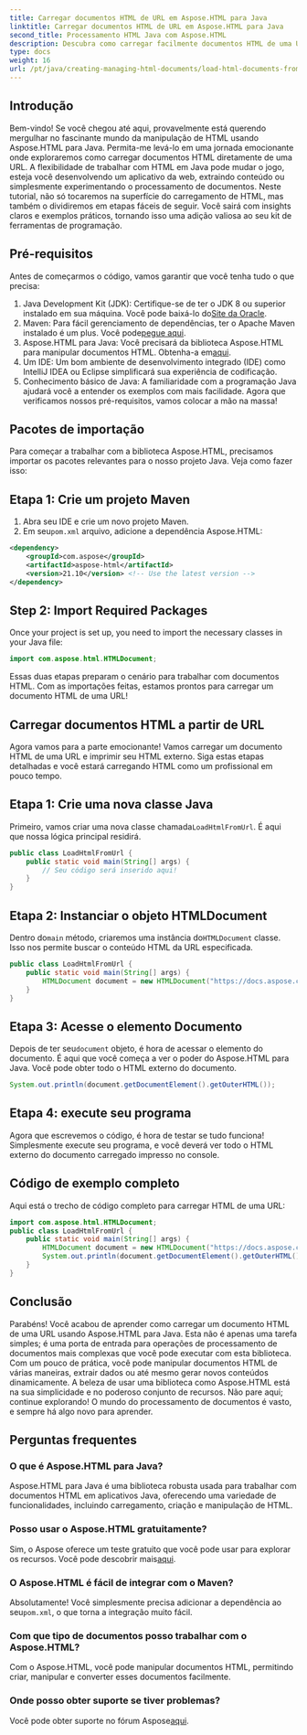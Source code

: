 ```yaml
---
title: Carregar documentos HTML de URL em Aspose.HTML para Java
linktitle: Carregar documentos HTML de URL em Aspose.HTML para Java
second_title: Processamento HTML Java com Aspose.HTML
description: Descubra como carregar facilmente documentos HTML de uma URL em Java com Aspose.HTML. Tutorial passo a passo incluso.
type: docs
weight: 16
url: /pt/java/creating-managing-html-documents/load-html-documents-from-url/
---
```

## Introdução
Bem-vindo! Se você chegou até aqui, provavelmente está querendo mergulhar no fascinante mundo da manipulação de HTML usando Aspose.HTML para Java. Permita-me levá-lo em uma jornada emocionante onde exploraremos como carregar documentos HTML diretamente de uma URL. A flexibilidade de trabalhar com HTML em Java pode mudar o jogo, esteja você desenvolvendo um aplicativo da web, extraindo conteúdo ou simplesmente experimentando o processamento de documentos.
Neste tutorial, não só tocaremos na superfície do carregamento de HTML, mas também o dividiremos em etapas fáceis de seguir. Você sairá com insights claros e exemplos práticos, tornando isso uma adição valiosa ao seu kit de ferramentas de programação.
## Pré-requisitos
Antes de começarmos o código, vamos garantir que você tenha tudo o que precisa:
1.  Java Development Kit (JDK): Certifique-se de ter o JDK 8 ou superior instalado em sua máquina. Você pode baixá-lo do[Site da Oracle](https://www.oracle.com/java/technologies/javase-jdk11-downloads.html).
2.  Maven: Para fácil gerenciamento de dependências, ter o Apache Maven instalado é um plus. Você pode[pegue aqui](https://maven.apache.org/download.cgi).
3. Aspose.HTML para Java: Você precisará da biblioteca Aspose.HTML para manipular documentos HTML. Obtenha-a em[aqui](https://releases.aspose.com/html/java/). 
4. Um IDE: Um bom ambiente de desenvolvimento integrado (IDE) como IntelliJ IDEA ou Eclipse simplificará sua experiência de codificação.
5. Conhecimento básico de Java: A familiaridade com a programação Java ajudará você a entender os exemplos com mais facilidade.
Agora que verificamos nossos pré-requisitos, vamos colocar a mão na massa!
## Pacotes de importação
Para começar a trabalhar com a biblioteca Aspose.HTML, precisamos importar os pacotes relevantes para o nosso projeto Java. Veja como fazer isso:
## Etapa 1: Crie um projeto Maven
1. Abra seu IDE e crie um novo projeto Maven.
2.  Em seu`pom.xml` arquivo, adicione a dependência Aspose.HTML:
   ```xml
   <dependency>
       <groupId>com.aspose</groupId>
       <artifactId>aspose-html</artifactId>
       <version>21.10</version> <!-- Use the latest version -->
   </dependency>
```
## Step 2: Import Required Packages
Once your project is set up, you need to import the necessary classes in your Java file:
```java
import com.aspose.html.HTMLDocument;
```
Essas duas etapas preparam o cenário para trabalhar com documentos HTML. Com as importações feitas, estamos prontos para carregar um documento HTML de uma URL!
## Carregar documentos HTML a partir de URL
Agora vamos para a parte emocionante! Vamos carregar um documento HTML de uma URL e imprimir seu HTML externo. Siga estas etapas detalhadas e você estará carregando HTML como um profissional em pouco tempo.
## Etapa 1: Crie uma nova classe Java
 Primeiro, vamos criar uma nova classe chamada`LoadHtmlFromUrl`. É aqui que nossa lógica principal residirá.
```java
public class LoadHtmlFromUrl {
    public static void main(String[] args) {
        // Seu código será inserido aqui!
    }
}
```
## Etapa 2: Instanciar o objeto HTMLDocument
 Dentro do`main` método, criaremos uma instância do`HTMLDocument` classe. Isso nos permite buscar o conteúdo HTML da URL especificada.
```java
public class LoadHtmlFromUrl {
    public static void main(String[] args) {
        HTMLDocument document = new HTMLDocument("https://docs.aspose.com/html/net/creating-a-document/document.html");
    }
}
```
## Etapa 3: Acesse o elemento Documento
 Depois de ter seu`document` objeto, é hora de acessar o elemento do documento. É aqui que você começa a ver o poder do Aspose.HTML para Java. Você pode obter todo o HTML externo do documento.
```java
System.out.println(document.getDocumentElement().getOuterHTML());
```
## Etapa 4: execute seu programa
Agora que escrevemos o código, é hora de testar se tudo funciona! Simplesmente execute seu programa, e você deverá ver todo o HTML externo do documento carregado impresso no console.
## Código de exemplo completo
Aqui está o trecho de código completo para carregar HTML de uma URL:
```java
import com.aspose.html.HTMLDocument;
public class LoadHtmlFromUrl {
    public static void main(String[] args) {
        HTMLDocument document = new HTMLDocument("https://docs.aspose.com/html/net/creating-a-document/document.html");
        System.out.println(document.getDocumentElement().getOuterHTML());
    }
}
```
## Conclusão
Parabéns! Você acabou de aprender como carregar um documento HTML de uma URL usando Aspose.HTML para Java. Esta não é apenas uma tarefa simples; é uma porta de entrada para operações de processamento de documentos mais complexas que você pode executar com esta biblioteca. Com um pouco de prática, você pode manipular documentos HTML de várias maneiras, extrair dados ou até mesmo gerar novos conteúdos dinamicamente.
A beleza de usar uma biblioteca como Aspose.HTML está na sua simplicidade e no poderoso conjunto de recursos. Não pare aqui; continue explorando! O mundo do processamento de documentos é vasto, e sempre há algo novo para aprender.
## Perguntas frequentes
### O que é Aspose.HTML para Java?  
Aspose.HTML para Java é uma biblioteca robusta usada para trabalhar com documentos HTML em aplicativos Java, oferecendo uma variedade de funcionalidades, incluindo carregamento, criação e manipulação de HTML.
### Posso usar o Aspose.HTML gratuitamente?  
 Sim, o Aspose oferece um teste gratuito que você pode usar para explorar os recursos. Você pode descobrir mais[aqui](https://releases.aspose.com/).
### O Aspose.HTML é fácil de integrar com o Maven?  
 Absolutamente! Você simplesmente precisa adicionar a dependência ao seu`pom.xml`, o que torna a integração muito fácil.
### Com que tipo de documentos posso trabalhar com o Aspose.HTML?  
Com o Aspose.HTML, você pode manipular documentos HTML, permitindo criar, manipular e converter esses documentos facilmente.
### Onde posso obter suporte se tiver problemas?  
 Você pode obter suporte no fórum Aspose[aqui](https://forum.aspose.com/c/html/29).